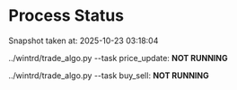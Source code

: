 # Process Status

Snapshot taken at: 2025-10-23 03:18:04

../wintrd/trade_algo.py --task price_update: **NOT RUNNING**

../wintrd/trade_algo.py --task buy_sell: **NOT RUNNING**

